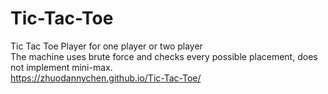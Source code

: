 # Tic-Tac-Toe
Tic Tac Toe Player for one player or two player <br />
The machine uses brute force and checks every possible placement, does not implement mini-max. <br />
https://zhuodannychen.github.io/Tic-Tac-Toe/
